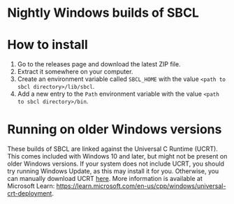 # Nightly Windows builds of SBCL

# How to install
1. Go to the releases page and download the latest ZIP file.
2. Extract it somewhere on your computer.
3. Create an environment variable called `SBCL_HOME` with the value `<path to sbcl directory>/lib/sbcl`.
4. Add a new entry to the `Path` environment variable with the value `<path to sbcl directory>/bin`.

# Running on older Windows versions
These builds of SBCL are linked against the Universal C Runtime (UCRT). This comes included with Windows 10 and later, but might not be present on older Windows versions. If your system does not include UCRT, you should try running Windows Update, as this may install it for you. Otherwise, you can manually download UCRT [here](https://support.microsoft.com/kb/3118401). More information is available at Microsoft Learn: https://learn.microsoft.com/en-us/cpp/windows/universal-crt-deployment.
